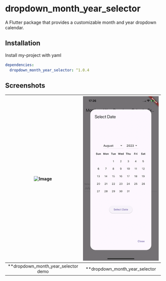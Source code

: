 
# dropdown_month_year_selector

A Flutter package that provides a customizable month and year dropdown calendar.



## Installation

Install my-project with yaml 

```yaml
dependencies:
  dropdown_month_year_selector: ^1.0.4
```
## Screenshots

| ![Image](https://github.com/prdalai/dropdown_month_year_selector/blob/main/assets/images/RPReplay_Final1723118198.gif) | ![Image](https://github.com/prdalai/dropdown_month_year_selector/blob/main/assets/images/example_image.PNG) |
| :------------: | :------------: |
| **dropdown_month_year_selector demo | **dropdown_month_year_selector |



